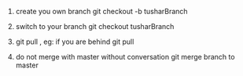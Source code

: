 1. create you own branch
    git checkout -b tusharBranch

2. switch to your branch
    git checkout tusharBranch

3. git pull , eg: if you are behind
    git pull

4. do not merge with master without conversation
    git merge branch to master
